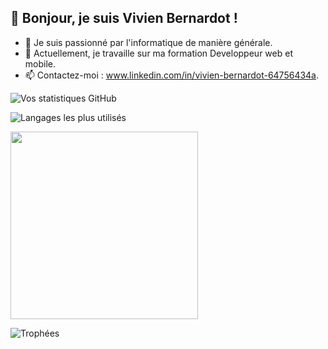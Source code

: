 ## 👋 Bonjour, je suis Vivien Bernardot !
- 🌱 Je suis passionné par l'informatique de manière générale.
- 🔭 Actuellement, je travaille sur ma formation Developpeur web et mobile. 
- 📫 Contactez-moi : www.linkedin.com/in/vivien-bernardot-64756434a.

![Vos statistiques GitHub](https://github-readme-stats.vercel.app/api?username=VotreNomUtilisateur&show_icons=true&theme=radical)

![Langages les plus utilisés](https://github-readme-stats.vercel.app/api/top-langs/?username=voicedhealer&layout=compact&theme=tokyonight)

<img src="https://media.giphy.com/media/26tn33aiTi1jkl6H6/giphy.gif" width="300">

![Trophées](https://github-profile-trophy.vercel.app/?username=VotreNomUtilisateur&theme=onedark)

